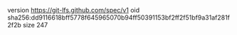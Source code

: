 version https://git-lfs.github.com/spec/v1
oid sha256:dd9116618bff5778f645965070b94ff50391153bf2ff2f51bf9a31af281f2f2b
size 247
